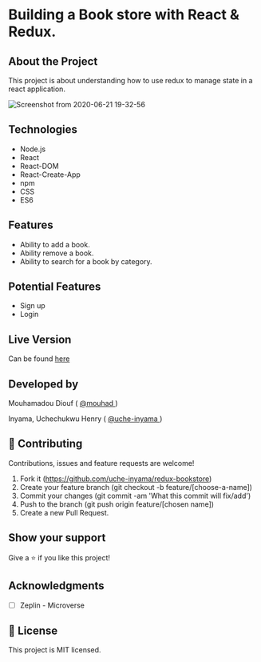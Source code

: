 # Building a Book store with React & Redux.

## About the Project

This project is about understanding how to use redux to manage state in a react application. 


![Screenshot from 2020-06-21 19-32-56](https://user-images.githubusercontent.com/46329537/85232375-55247200-b3f6-11ea-8210-c70135b0bd87.png)

## Technologies

- Node.js
- React
- React-DOM
- React-Create-App
- npm
- CSS
- ES6

## Features
- Ability to add a book.
- Ability remove a book.
- Ability to search for a book by category.

## Potential Features
- Sign up
- Login

## Live Version

Can be found [here](https://bookshop102.herokuapp.com/)

## Developed by

Mouhamadou Diouf ( <a href="https://github.com/MouhaDiouf"> @mouhad </a>)

Inyama, Uchechukwu Henry ( <a href="https://github.com/uche-inyama/"> @uche-inyama </a>)

## 🤝 Contributing

Contributions, issues and feature requests are welcome!

1. Fork it (https://github.com/uche-inyama/redux-bookstore)
2. Create your feature branch (git checkout -b feature/[choose-a-name])
3. Commit your changes (git commit -am 'What this commit will fix/add')
4. Push to the branch (git push origin feature/[chosen name])
5. Create a new Pull Request.



## Show your support

Give a ⭐️ if you like this project!

## Acknowledgments

- [ ]  Zeplin - Microverse

## 📝 License

This project is MIT licensed.

